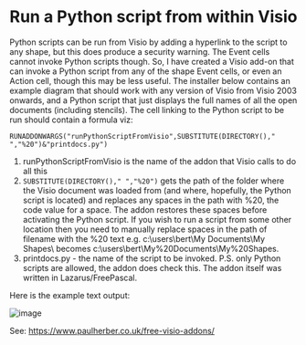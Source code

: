 # Run a Python script from within Visio

Python scripts can be run from Visio by adding a hyperlink to the script to any shape, but this does produce a security warning. The Event cells cannot invoke Python scripts though. So, I have created a Visio add-on that can invoke a Python script from any of the shape Event cells, or even an Action cell, though this may be less useful.
The installer below contains an example diagram that should work with any version of Visio from Visio 2003 onwards, and a Python script that just displays the full names of all the open documents (including stencils).
The cell linking to the Python script to be run should contain a formula viz:
```
RUNADDONWARGS("runPythonScriptFromVisio",SUBSTITUTE(DIRECTORY()," ","%20")&"printdocs.py")
```
1. runPythonScriptFromVisio is the name of the addon that Visio calls to do all this
2. `SUBSTITUTE(DIRECTORY()," ","%20")` gets the path of the folder where the Visio document was loaded from (and where, hopefully, the Python script is located) and replaces any spaces in the path with %20, the code value for a space. The addon restores these spaces before activating the Python script.
If you wish to run a script from some other location then you need to manually replace spaces in the path of filename with the %20 text e.g. c:\users\bert\My Documents\My Shapes\ becomes c:\users\bert\My%20Documents\My%20Shapes\.
3. printdocs.py - the name of the script to be invoked. P.S. only Python scripts are allowed, the addon does check this.
The addon itself was written in Lazarus/FreePascal.

Here is the example text output:

![image](https://github.com/user-attachments/assets/a9c05840-ec8e-4df5-8735-5fd1dcbc62bd)

See: https://www.paulherber.co.uk/free-visio-addons/
